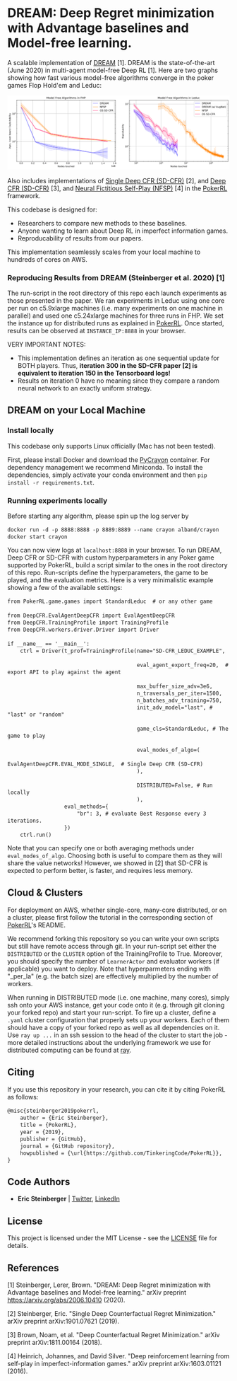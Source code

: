# DREAM: Deep Regret minimization with Advantage baselines and Model-free learning. 
A scalable implementation of [DREAM](https://arxiv.org/abs/2006.10410) [1]. DREAM is the state-of-the-art (June 2020) in multi-agent model-free Deep RL [1]. Here are two graphs showing how fast various model-free algorithms converge in the poker games Flop Hold'em and Leduc:

![DREAM_Convergence](DREAM_plots.png)

Also includes implementations of [Single Deep CFR (SD-CFR)](https://arxiv.org/pdf/1901.07621.pdf) [2], and [Deep CFR (SD-CFR)](https://arxiv.org/pdf/1811.00164.pdf) [3], and [Neural Fictitious Self-Play (NFSP)](https://arxiv.org/pdf/1603.01121.pdf) [4] in the [PokerRL](https://github.com/TinkeringCode/PokerRL) framework.

This codebase is designed for:
- Researchers to compare new methods to these baselines.
- Anyone wanting to learn about Deep RL in imperfect information games.
- Reproducability of results from our papers.

This implementation seamlessly scales from your local machine to hundreds of cores on AWS.

### Reproducing Results from DREAM (Steinberger et al. 2020) [1]
The run-script in the root directory of this repo each launch experiments as those presented in the paper.
We ran experiments in Leduc using one core per run on c5.9xlarge machines (i.e. many experiments on one machine in parallel)
and used one c5.24xlarge machines for three runs in FHP. We set the instance up for distributed runs as explained in
[PokerRL](https://github.com/TinkeringCode/PokerRL). Once started, results can be observed at `INSTANCE_IP:8888` in your browser.

VERY IMPORTANT NOTES:
- This implementation defines an iteration as one sequential update for BOTH players. Thus, **iteration 300 in the SD-CFR paper [2]
  is equivalent to iteration 150 in the Tensorboard logs!**
- Results on iteration 0 have no meaning since they compare a random neural network to an exactly uniform strategy.

## DREAM on your Local Machine
### Install locally
This codebase only supports Linux officially (Mac has not been tested).

First, please install Docker and download the [PyCrayon](https://github.com/torrvision/crayon) container. For dependency
management we recommend Miniconda. To install the dependencies, simply activate your conda environment and then
`pip install -r requirements.txt`.

### Running experiments locally
Before starting any algorithm, please spin up the log server by
```
docker run -d -p 8888:8888 -p 8889:8889 --name crayon alband/crayon
docker start crayon
```

You can now view logs at `localhost:8888` in your browser. To run DREAM, Deep CFR or SD-CFR with custom hyperparameters in
any Poker game supported by PokerRL, build a script similar to the ones in the root directory of this repo. Run-scripts define
the hyperparameters, the game to be played, and the evaluation metrics. Here is a very minimalistic example showing a
few of the available settings:

```
from PokerRL.game.games import StandardLeduc  # or any other game

from DeepCFR.EvalAgentDeepCFR import EvalAgentDeepCFR
from DeepCFR.TrainingProfile import TrainingProfile
from DeepCFR.workers.driver.Driver import Driver

if __name__ == '__main__':
    ctrl = Driver(t_prof=TrainingProfile(name="SD-CFR_LEDUC_EXAMPLE",
    
                                         eval_agent_export_freq=20,  # export API to play against the agent
                                         
                                         max_buffer_size_adv=3e6,
                                         n_traversals_per_iter=1500,
                                         n_batches_adv_training=750,
                                         init_adv_model="last", # "last" or "random"

                                         game_cls=StandardLeduc, # The game to play     
                                         
                                         eval_modes_of_algo=(
                                             EvalAgentDeepCFR.EVAL_MODE_SINGLE,  # Single Deep CFR (SD-CFR)
                                         ),

                                         DISTRIBUTED=False, # Run locally
                                         ),
                  eval_methods={
                      "br": 3, # evaluate Best Response every 3 iterations.
                  })
    ctrl.run()
```
Note that you can specify one or both averaging methods under `eval_modes_of_algo`.
Choosing both is useful to compare them as they will share the value networks! However, we showed in [2] that SD-CFR
is expected to perform better, is faster, and requires less memory.
                                         

## Cloud & Clusters
For deployment on AWS, whether single-core, many-core distributed, or on a cluster, please first follow
the tutorial in the corresponding section of [PokerRL](https://github.com/TinkeringCode/PokerRL)'s README.

We recommend forking this repository so you can write your own scripts but still have remote access through git.
In your run-script set either the `DISTRIBUTED` or the `CLUSTER` option of the TrainingProfile to True.
Moreover, you should specify the number of `LearnerActor` and evaluator workers (if applicable) you want to deploy.
Note that hyperparmeters ending with "_per_la" (e.g. the batch size) are effectively multiplied by the number of
workers. 

When running in DISTRIBUTED mode (i.e. one machine, many cores), simply ssh onto your AWS instance, get your code
onto it (e.g. through git cloning your forked repo) and start your run-script.
To fire up a cluster, define a `.yaml` cluster configuration that properly sets up your workers. Each of them
should have a copy of your forked repo as well as all dependencies on it.
Use `ray up ...` in an ssh session to the head of the cluster to start the job - more detailed instructions about 
the underlying framework we use for distributed computing can be found at [ray](https://github.com/ray-project/ray).


## Citing
If you use this repository in your research, you can cite it by citing PokerRL as follows:
```
@misc{steinberger2019pokerrl,
    author = {Eric Steinberger},
    title = {PokerRL},
    year = {2019},
    publisher = {GitHub},
    journal = {GitHub repository},
    howpublished = {\url{https://github.com/TinkeringCode/PokerRL}},
}
```




## Code Authors
* **Eric Steinberger** | [Twitter](https://twitter.com/EricSteinb), [LinkedIn](https://www.linkedin.com/in/ericsteinb/)





## License
This project is licensed under the MIT License - see the [LICENSE](LICENSE) file for details.





## References
[1] Steinberger, Lerer, Brown. "DREAM: Deep Regret minimization with Advantage baselines and Model-free learning." arXiv preprint https://arxiv.org/abs/2006.10410 (2020).

[2] Steinberger, Eric. "Single Deep Counterfactual Regret Minimization." arXiv preprint arXiv:1901.07621 (2019).

[3] Brown, Noam, et al. "Deep Counterfactual Regret Minimization." arXiv preprint arXiv:1811.00164 (2018).

[4] Heinrich, Johannes, and David Silver. "Deep reinforcement learning from self-play in imperfect-information games." arXiv preprint arXiv:1603.01121 (2016).
